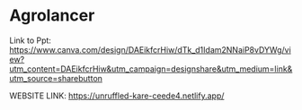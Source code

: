# Agrolancer
Link to Ppt: https://www.canva.com/design/DAEikfcrHiw/dTk_d1Idam2NNaiP8vDYWg/view?utm_content=DAEikfcrHiw&utm_campaign=designshare&utm_medium=link&utm_source=sharebutton

WEBSITE LINK: https://unruffled-kare-ceede4.netlify.app/
